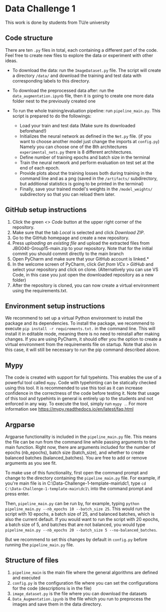 # Data Challenge 1

This work is done by students from TU/e university

## Code structure
There are ten `.py` files in total, each containing a different part of the code. 
Feel free to create new files to explore the data or experiment with other ideas.

- To download the data: run the `ImageDataset.py` file. The script will create a directory `/data/` and download the training and test data with corresponding labels to this directory.
- To download the preprocessed data after: run the `data_augmentation.ipynb` file, then it is going to create one more data folder nest to the previously created one

- To run the whole training/evaluation pipeline: run `pipeline_main.py`. This script is prepared to do the followings:
    - Load your train and test data (Make sure its downloaded beforehand!)
    - Initializes the neural network as defined in the `Net.py` file. (if you want to choose another model just change the imports at `config.py`) Namely you can choose one of the 8th architectures `experimental_nets.py` there is 8 different architectures.
    - Define number of training epochs and batch size in the terminal
    - Train the neural network and perform evaluation on test set at the end of each epoch. 
    - Provide plots about the training losses both during training in the command line and as a png (saved in the `/artifacts/` subdirectory, but additional statistics is going to be printed in the terminal)
    - Finally, save your trained model's weights in the `/model_weights/` subdirectory so that you can reload them later.


## GitHub setup instructions
1. Click the green *<> Code* button at the upper right corner of the repository.
2. Make sure that the tab *Local* is selected and click *Download ZIP*.
3. Go to the GitHub homepage and create a new repository.
4. Press *uploading an existing file* and upload the extracted files from JBG040-Group15-main.zip to your repository. Note that for the initial commit you should commit directly to the main branch
5. Open PyCharm and make sure that your GitHub account is linked.*
6. In the welcome screen of PyCharm, click *Get from VCs > GitHub* and select your repository and click on clone.
(Alternatively you can use VS Code, in this case you just open the downloaded repository as a new folder)
7. After the repository is cloned, you can now create a virtual environment using the requirements.txt.

## Environment setup instructions
We recommend to set up a virtual Python environment to install the package and its dependencies. To install the package, we recommend to execute `pip install -r requirements.txt.` in the command line. This will install it in editable mode, meaning there is no need to reinstall after making changes. If you are using PyCharm, it should offer you the option to create a virtual environment from the requirements file on startup. Note that also in this case, it will still be necessary to run the pip command described above.

## Mypy
The code is created with support for full typehints. This enables the use of a powerful tool called `mypy`. Code with typehinting can be statically checked using this tool. It is recommended to use this tool as it can increase confidence in the correctness of the code before testing it. Note that usage of this tool and typehints in general is entirely up to the students and not enforced in any way. To execute the tool, simply run `mypy .`. For more information see https://mypy.readthedocs.io/en/latest/faq.html

## Argparse
Argparse functionality is included in the `pipeline_main.py` file. This means the file can be run from the command line while passing arguments to the main function. Right now, there are arguments included for the number of epochs (nb_epochs), batch size (batch_size), and whether to create balanced batches (balanced_batches). You are free to add or remove arguments as you see fit.

To make use of this functionality, first open the command prompt and change to the directory containing the `pipeline_main.py` file.
For example, if you're main file is in C:\Data-Challenge-1-template-main\dc1\, 
type `cd C:\Data-Challenge-1-template-main\dc1\` into the command prompt and press enter.

Then, `pipeline_main.py` can be run by, for example, typing `python pipeline_main.py --nb_epochs 10 --batch_size 25`.
This would run the script with 10 epochs, a batch size of 25, and balanced batches, which is also the current default.
If you would want to run the script with 20 epochs, a batch size of 5, and batches that are not balanced, 
you would type `pipeline_main.py --nb_epochs 20 --batch_size 5 --no-balanced_batches`.

But we recommend to set this changes by default in `config.py` before running the `pipeline_main.py` file.

## Structure of files

1. `pipeline_main` is the main file where the general algorithms are defined and executed
2. `config.py` is the configuration file where you can set the configurations for the code (descriptions is in the file)
3. `image_dataset.py` is the file where you can download the datasets
4. `Data_Augmentation.ipynb` is the file which you run to preprocess the images and save them in the data directory.